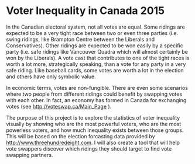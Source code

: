 # Voter Inequality in Canada 2015

In the Canadian electoral system, not all votes are equal. 
Some ridings are expected to be a very tight race between two 
or even three parties (i.e. swing ridings, like Brampton Centre 
between the Liberals and Conservatives). Other ridings are
expected to be won easily by a specific party (i.e. safe ridings like 
Vancouver Quadra which will almost certainly be won by the Liberals). 
A vote cast that contributes to one of the tight races is worth
a lot more, strategically speaking, than a vote for any party in 
a very safe riding. Like baseball cards, some votes are worth a lot
in the election and others have only symbolic value.  

In economic terms, votes are non-fungible. There are even some scenarios
where two people from different ridings could benefit by swapping votes with each other.
In fact, an economy has formed in Canada for exchanging votes (see http://voteswap.ca/Main_Page ).

The purpose of this project is to explore the statistics of voter inequality visually by 
showing who are the most powerful voters, who are the most powerless voters, and how 
much inequality exists between those groups. This will be based on the 
election forcasting data provided by http://www.threehundredeight.com. I will also create a tool 
that will help vote swappers discover which ridings they should target to find vote 
swapping partners.




